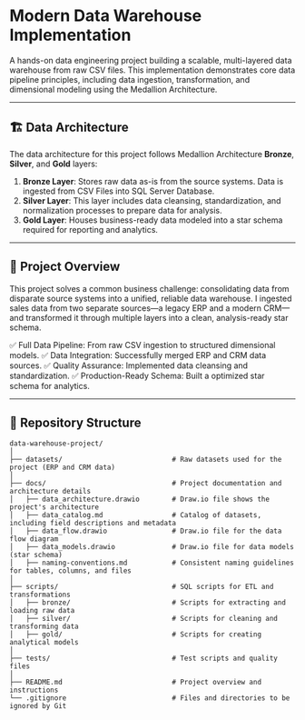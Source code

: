# Modern Data Warehouse Implementation

A hands-on data engineering project building a scalable, multi-layered data warehouse from raw CSV files. This implementation demonstrates core data pipeline principles, including data ingestion, transformation, and dimensional modeling using the Medallion Architecture.

---
## 🏗️ Data Architecture

The data architecture for this project follows Medallion Architecture **Bronze**, **Silver**, and **Gold** layers:

1. **Bronze Layer**: Stores raw data as-is from the source systems. Data is ingested from CSV Files into SQL Server Database.
2. **Silver Layer**: This layer includes data cleansing, standardization, and normalization processes to prepare data for analysis.
3. **Gold Layer**: Houses business-ready data modeled into a star schema required for reporting and analytics.

---
## 📖 Project Overview

This project solves a common business challenge: consolidating data from disparate source systems into a unified, reliable data warehouse. I ingested sales data from two separate sources—a legacy ERP and a modern CRM—and transformed it through multiple layers into a clean, analysis-ready star schema.

✅ Full Data Pipeline: From raw CSV ingestion to structured dimensional models.
✅ Data Integration: Successfully merged ERP and CRM data sources.
✅ Quality Assurance: Implemented data cleansing and standardization.
✅ Production-Ready Schema: Built a optimized star schema for analytics.

---
## 📂 Repository Structure
```
data-warehouse-project/
│
├── datasets/                           # Raw datasets used for the project (ERP and CRM data)
│
├── docs/                               # Project documentation and architecture details
│   ├── data_architecture.drawio        # Draw.io file shows the project's architecture
│   ├── data_catalog.md                 # Catalog of datasets, including field descriptions and metadata
│   ├── data_flow.drawio                # Draw.io file for the data flow diagram
│   ├── data_models.drawio              # Draw.io file for data models (star schema)
│   ├── naming-conventions.md           # Consistent naming guidelines for tables, columns, and files
│
├── scripts/                            # SQL scripts for ETL and transformations
│   ├── bronze/                         # Scripts for extracting and loading raw data
│   ├── silver/                         # Scripts for cleaning and transforming data
│   ├── gold/                           # Scripts for creating analytical models
│
├── tests/                              # Test scripts and quality files
│
├── README.md                           # Project overview and instructions
└── .gitignore                          # Files and directories to be ignored by Git
```
